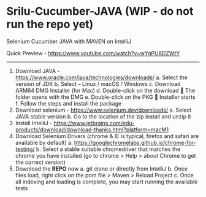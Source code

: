 # Srilu-Cucumber-JAVA (WIP - do not run the repo yet)
Selenium Cucumber JAVA with MAVEN on IntelliJ

Quick Preview - https://www.youtube.com/watch?v=wYgPU8DZWtY

______________________________________________
1.	Download JAVA - https://www.oracle.com/java/technologies/downloads/
    a.	Select the version of JDK
    b.	Select – Linux / macOS / Windows 
    c.	Download ARM64 DMG Installer (for Mac)
    d.	Double-click on the download  The folder opens with the DMG
    e.	Double-click on the PKG  Installer starts
    f.	Follow the steps and install the package
2.	Download selenium - https://www.selenium.dev/downloads/
    a.	Select JAVA stable version
    b.	Go to the location of the zip install and unzip it
3.	Install IntelliJ - https://www.jetbrains.com/edu-products/download/download-thanks.html?platform=macM1
4.	Download Selenium Drivers (chrome & IE is typical, firefox and safari are available by default)
    a.	https://googlechromelabs.github.io/chrome-for-testing/
    b.	Select a stable suitable chromedriver that matches the chrome you have installed (go to chrome > Help > about Chrome to get the correct version)
5.	Download the **REPO** now
    a. git clone or directly from IntelliJ
  	b. Once files load, right click on the pom file > Maven > Reload Project
  	c. Once all indexing and loading is complete, you may start running the available tests
 
